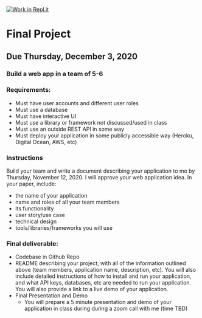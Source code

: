 [![Work in Repl.it](https://classroom.github.com/assets/work-in-replit-14baed9a392b3a25080506f3b7b6d57f295ec2978f6f33ec97e36a161684cbe9.svg)](https://classroom.github.com/online_ide?assignment_repo_id=319579&assignment_repo_type=GroupAssignmentRepo)
# Final Project

## Due Thursday, December 3, 2020

### Build a web app in a team of 5-6

### Requirements:
* Must have user accounts and different user roles
* Must use a database
* Must have interactive UI
* Must use a library or framework not discussed/used in class
* Must use an outside REST API in some way
* Must deploy your application in some publicly accessible way (Heroku, Digital Ocean, AWS, etc)

### Instructions
Build your team and write a document describing your application to me by Thursday, November 12, 2020. I will approve your web application idea. In your paper, include:
* the name of your application
* name and roles of all your team members
* its functionality
* user story/use case
* technical design 
* tools/libraries/frameworks you will use

### Final deliverable:
* Codebase in Github Repo
* README describing your project, with all of the information outlined above (team members, application name, description, etc). You will also include detailed instructions of how to install and run your application, and what API keys, databases, etc are needed to run your application. You will also provide a link to a live demo of your application.
* Final Presentation and Demo
  * You will prepare a 5 minute presentation and demo of your application in class during during a zoom call with me (time TBD)
